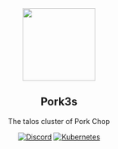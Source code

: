 <div align="center">


<img src="https://user-images.githubusercontent.com/14128371/210153083-55fc62ad-72be-4600-be05-1e5535fedd5d.png" align="center" width="144px" height="144px"/>

## Pork3s
The talos cluster of Pork Chop

</div>


<div align="center">

[![Discord](https://img.shields.io/discord/673534664354430999?style=for-the-badge&label&logo=discord&logoColor=white&color=blue)](https://discord.gg/k8s-at-home)
[![Kubernetes](https://img.shields.io/badge/v1.26-blue?style=for-the-badge&logo=kubernetes&logoColor=white)](https://k3s.io/)

</div>
